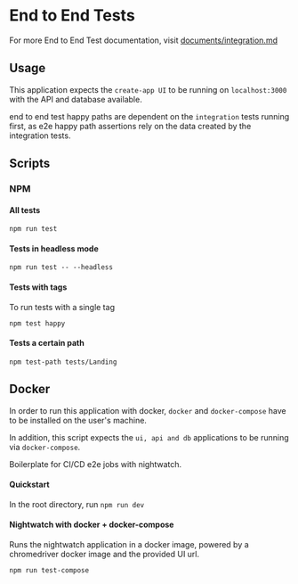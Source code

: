 # End to End Tests

For more End to End Test documentation, visit [documents/integration.md](https://github.com/escobard/create-app/blob/master/documentation/integration.md)

## Usage

This application expects the `create-app UI` to be running on `localhost:3000` with the API and database available. 

end to end test happy paths are dependent on the `integration` tests running first, as e2e happy path assertions rely on the data created by the integration tests.

## Scripts 

### NPM

#### All tests

`npm run test`

#### Tests in headless mode

`npm run test -- --headless`

#### Tests with tags

To run tests with a single tag

`npm test happy`

#### Tests a certain path

`npm test-path tests/Landing`

## Docker

In order to run this application with docker, `docker` and `docker-compose` have to be installed on the user's machine.

In addition, this script expects the `ui, api and db` applications to be running via `docker-compose`.

Boilerplate for CI/CD e2e jobs with nightwatch.

#### Quickstart

In the root directory, run `npm run dev`

#### Nightwatch with docker + docker-compose

Runs the nightwatch application in a docker image, powered by a chromedriver docker image and the provided UI url.

`npm run test-compose`